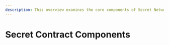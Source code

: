 ```yaml
---
description: This overview examines the core components of Secret Network smart contracts
---
```


# Secret Contract Components

